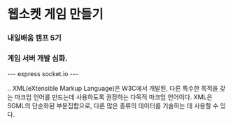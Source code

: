 # 웹소켓 게임 만들기
### 내일배움 캠프 5기 

### 게임 서버 개발 심화. 
--- express  socket.io ---


.. 
XML(eXtensible Markup Language)은 W3C에서 개발된, 
다른 특수한 목적을 갖는 마크업 언어를 만드는데 사용하도록 권장하는 다목적 마크업 언어이다. 
XML은 SGML의 단순화된 부분집합으로, 다른 많은 종류의 데이터를 기술하는 데 사용할 수 있다.